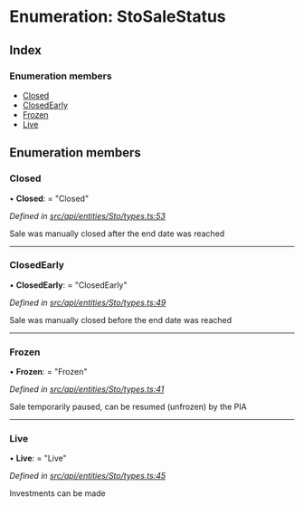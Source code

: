 # Enumeration: StoSaleStatus

## Index

### Enumeration members

* [Closed](stosalestatus.md#closed)
* [ClosedEarly](stosalestatus.md#closedearly)
* [Frozen](stosalestatus.md#frozen)
* [Live](stosalestatus.md#live)

## Enumeration members

###  Closed

• **Closed**: = "Closed"

*Defined in [src/api/entities/Sto/types.ts:53](https://github.com/PolymathNetwork/polymesh-sdk/blob/23062de4/src/api/entities/Sto/types.ts#L53)*

Sale was manually closed after the end date was reached

___

###  ClosedEarly

• **ClosedEarly**: = "ClosedEarly"

*Defined in [src/api/entities/Sto/types.ts:49](https://github.com/PolymathNetwork/polymesh-sdk/blob/23062de4/src/api/entities/Sto/types.ts#L49)*

Sale was manually closed before the end date was reached

___

###  Frozen

• **Frozen**: = "Frozen"

*Defined in [src/api/entities/Sto/types.ts:41](https://github.com/PolymathNetwork/polymesh-sdk/blob/23062de4/src/api/entities/Sto/types.ts#L41)*

Sale temporarily paused, can be resumed (unfrozen) by the PIA

___

###  Live

• **Live**: = "Live"

*Defined in [src/api/entities/Sto/types.ts:45](https://github.com/PolymathNetwork/polymesh-sdk/blob/23062de4/src/api/entities/Sto/types.ts#L45)*

Investments can be made
